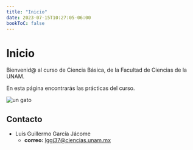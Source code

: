 ```yaml
---
title: "Inicio"
date: 2023-07-15T10:27:05-06:00
bookToC: false
---
```


# Inicio

Bienvenid@ al curso de Ciencia Básica, de la Facultad de Ciencias de la UNAM. 

En esta página encontrarás las prácticas del curso.

![un gato](/img/logo.png)


## Contacto

- Luis Guillermo García Jácome
	- **correo:** [lggj37@ciencias.unam.mx](mailto:lggj37@ciencias.unam.mx)
